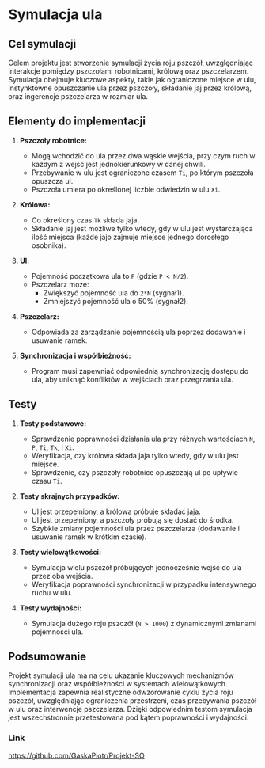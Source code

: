 # Symulacja ula

## Cel symulacji
Celem projektu jest stworzenie symulacji życia roju pszczół, uwzględniając interakcje pomiędzy pszczołami robotnicami, królową oraz pszczelarzem. 
Symulacja obejmuje kluczowe aspekty, takie jak ograniczone miejsce w ulu, instynktowne opuszczanie ula przez pszczoły, składanie jaj przez królową, oraz ingerencje pszczelarza w rozmiar ula.

## Elementy do implementacji
1. **Pszczoły robotnice:**
   - Mogą wchodzić do ula przez dwa wąskie wejścia, przy czym ruch w każdym z wejść jest jednokierunkowy w danej chwili.
   - Przebywanie w ulu jest ograniczone czasem `Ti`, po którym pszczoła opuszcza ul.
   - Pszczoła umiera po określonej liczbie odwiedzin w ulu `Xi`.

2. **Królowa:**
   - Co określony czas `Tk` składa jaja.
   - Składanie jaj jest możliwe tylko wtedy, gdy w ulu jest wystarczająca ilość miejsca (każde jajo zajmuje miejsce jednego dorosłego osobnika).

3. **Ul:**
   - Pojemność początkowa ula to `P` (gdzie `P < N/2`).
   - Pszczelarz może:
     - Zwiększyć pojemność ula do `2*N` (sygnał1).
     - Zmniejszyć pojemność ula o 50% (sygnał2).

4. **Pszczelarz:**
   - Odpowiada za zarządzanie pojemnością ula poprzez dodawanie i usuwanie ramek.

5. **Synchronizacja i współbieżność:**
   - Program musi zapewniać odpowiednią synchronizację dostępu do ula, aby uniknąć konfliktów w wejściach oraz przegrzania ula.

## Testy
1. **Testy podstawowe:**
   - Sprawdzenie poprawności działania ula przy różnych wartościach `N`, `P`, `Ti`, `Tk`, i `Xi`.
   - Weryfikacja, czy królowa składa jaja tylko wtedy, gdy w ulu jest miejsce.
   - Sprawdzenie, czy pszczoły robotnice opuszczają ul po upływie czasu `Ti`.

2. **Testy skrajnych przypadków:**
   - Ul jest przepełniony, a królowa próbuje składać jaja.
   - Ul jest przepełniony, a pszczoły próbują się dostać do środka.
   - Szybkie zmiany pojemności ula przez pszczelarza (dodawanie i usuwanie ramek w krótkim czasie).

3. **Testy wielowątkowości:**
   - Symulacja wielu pszczół próbujących jednocześnie wejść do ula przez oba wejścia.
   - Weryfikacja poprawności synchronizacji w przypadku intensywnego ruchu w ulu.

4. **Testy wydajności:**
   - Symulacja dużego roju pszczół (`N > 1000`) z dynamicznymi zmianami pojemności ula.

## Podsumowanie
Projekt symulacji ula ma na celu ukazanie kluczowych mechanizmów synchronizacji oraz współbieżności w systemach wielowątkowych. 
Implementacja zapewnia realistyczne odwzorowanie cyklu życia roju pszczół, uwzględniając ograniczenia przestrzeni, czas przebywania pszczół w ulu oraz interwencje pszczelarza. 
Dzięki odpowiednim testom symulacja jest wszechstronnie przetestowana pod kątem poprawności i wydajności.

### Link
https://github.com/GaskaPiotr/Projekt-SO
